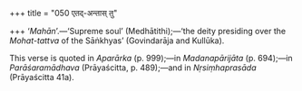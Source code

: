 +++
title = "050 एतद्-अन्तास् तु"

+++
‘*Mahān*’.—‘Supreme soul’ (Medhātithi);—‘the deity presiding over the
*Mohat-tattva* of the Sāṅkhyas’ (Govindarāja and Kullūka).

This verse is quoted in *Aparārka* (p. 999);—in *Madanapārijāta* (p.
694);—in *Parāśaramādhava* (Prāyaścitta, p. 489);—and in
*Nṛsiṃhaprasāda* (Prāyaścitta 41a).


